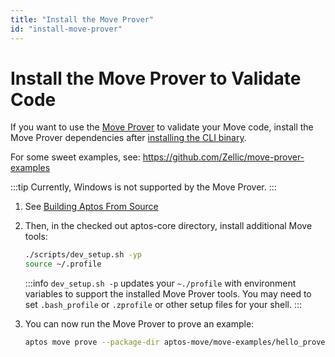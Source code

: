 ```yaml
---
title: "Install the Move Prover"
id: "install-move-prover"
---
```


# Install the Move Prover to Validate Code

If you want to use the [Move Prover](../move/prover/index.md) to validate your Move code, install the Move Prover dependencies after [installing the CLI binary](aptos-cli-tool/install-aptos-cli.md).

For some sweet examples, see:
https://github.com/Zellic/move-prover-examples

:::tip
Currently, Windows is not supported by the Move Prover.
:::

1. See [Building Aptos From Source](../guides/building-from-source.md)

1. Then, in the checked out aptos-core directory, install additional Move tools:

   ```bash
   ./scripts/dev_setup.sh -yp
   source ~/.profile
   ```

   :::info
   `dev_setup.sh -p` updates your `~./profile` with environment variables to support the installed Move Prover tools. You may need to set `.bash_profile` or `.zprofile` or other setup files for your shell.
   :::

1. You can now run the Move Prover to prove an example:
    ```bash
    aptos move prove --package-dir aptos-move/move-examples/hello_prover/
    ```
